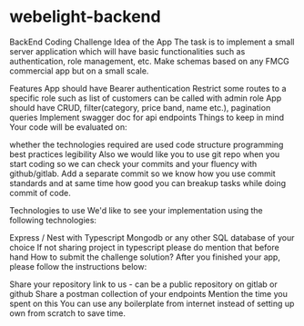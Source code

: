 # webelight-backend
BackEnd Coding Challenge
Idea of the App
The task is to implement a small server application which will have basic functionalities such as authentication, role management, etc. Make schemas based on any FMCG commercial app but on a small scale.

Features
App should have Bearer authentication
Restrict some routes to a specific role such as list of customers can be called with admin role
App should have CRUD, filter(category, price band, name etc.), pagination queries
Implement swagger doc for api endpoints
Things to keep in mind
Your code will be evaluated on:

whether the technologies required are used
code structure
programming best practices
legibility
Also we would like you to use git repo when you start coding so we can check your commits and your fluency with github/gitlab. Add a separate commit so we know how you use commit standards and at same time how good you can breakup tasks while doing commit of code.

Technologies to use
We'd like to see your implementation using the following technologies:

Express / Nest with Typescript
Mongodb or any other SQL database of your choice
If not sharing project in typescript please do mention that before hand
How to submit the challenge solution?
After you finished your app, please follow the instructions below:

Share your repository link to us - can be a public repository on gitlab or github
Share a postman collection of your endpoints
Mention the time you spent on this
You can use any boilerplate from internet instead of setting up own from scratch to save time.


